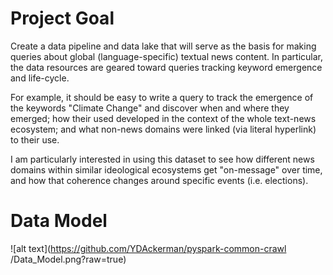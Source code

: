# Project Goal

Create a data pipeline and data lake that will serve as the basis for
making queries about global (language-specific) textual news
content. In particular, the data resources are geared toward queries
tracking keyword emergence and life-cycle. 

For example, it should be easy to write a query to track the emergence
of the keywords "Climate Change" and discover when and where they
emerged; how their used developed in the context of the whole
text-news ecosystem; and what non-news domains were linked (via
literal hyperlink) to their use. 

I am particularly interested in using this dataset to see how
different news domains within similar ideological ecosystems get
"on-message" over time, and how that coherence changes around specific
events (i.e. elections).

# Data Model

![alt text](https://github.com/YDAckerman/pyspark-common-crawl
/Data_Model.png?raw=true)



